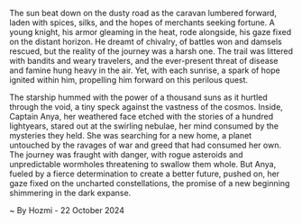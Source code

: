 
The sun beat down on the dusty road as the caravan lumbered forward, laden with spices, silks, and the hopes of merchants seeking fortune.  A young knight, his armor gleaming in the heat, rode alongside, his gaze fixed on the distant horizon. He dreamt of chivalry, of battles won and damsels rescued, but the reality of the journey was a harsh one.  The trail was littered with bandits and weary travelers, and the ever-present threat of disease and famine hung heavy in the air.  Yet, with each sunrise, a spark of hope ignited within him, propelling him forward on this perilous quest.

The starship hummed with the power of a thousand suns as it hurtled through the void, a tiny speck against the vastness of the cosmos.  Inside, Captain Anya, her weathered face etched with the stories of a hundred lightyears, stared out at the swirling nebulae, her mind consumed by the mysteries they held.  She was searching for a new home, a planet untouched by the ravages of war and greed that had consumed her own.  The journey was fraught with danger, with rogue asteroids and unpredictable wormholes threatening to swallow them whole. But Anya, fueled by a fierce determination to create a better future, pushed on, her gaze fixed on the uncharted constellations, the promise of a new beginning shimmering in the dark expanse. 

~ By Hozmi - 22 October 2024
